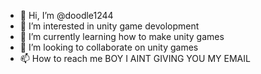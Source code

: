 - 👋 Hi, I’m @doodle1244
- 👀 I’m interested in unity game devolopment
- 🌱 I’m currently learning how to make unity games
- 💞️ I’m looking to collaborate on unity games
- 📫 How to reach me BOY I AINT GIVING YOU MY EMAIL

<!---
doodle1244/doodle1244 is a ✨ special ✨ repository because its `README.md` (this file) appears on your GitHub profile.
You can click the Preview link to take a look at your changes.
--->
